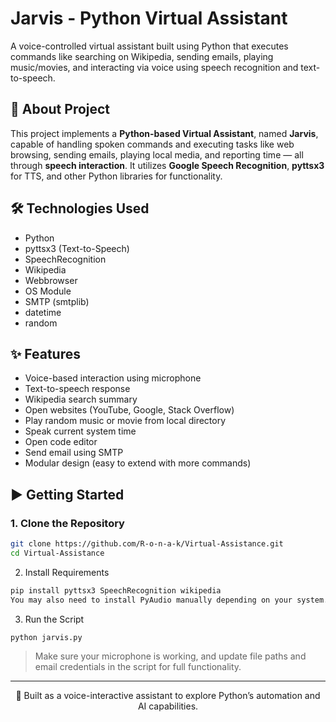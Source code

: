 # Jarvis - Python Virtual Assistant

A voice-controlled virtual assistant built using Python that executes commands like searching on Wikipedia, sending emails, playing music/movies, and interacting via voice using speech recognition and text-to-speech.

## 🚀 About Project

This project implements a **Python-based Virtual Assistant**, named **Jarvis**, capable of handling spoken commands and executing tasks like web browsing, sending emails, playing local media, and reporting time — all through **speech interaction**. It utilizes **Google Speech Recognition**, **pyttsx3** for TTS, and other Python libraries for functionality.

## 🛠️ Technologies Used

- Python  
- pyttsx3 (Text-to-Speech)  
- SpeechRecognition  
- Wikipedia  
- Webbrowser  
- OS Module  
- SMTP (smtplib)  
- datetime  
- random

## ✨ Features

- Voice-based interaction using microphone
- Text-to-speech response
- Wikipedia search summary
- Open websites (YouTube, Google, Stack Overflow)
- Play random music or movie from local directory
- Speak current system time
- Open code editor
- Send email using SMTP
- Modular design (easy to extend with more commands)

## ▶️ Getting Started

### 1. Clone the Repository

```bash
git clone https://github.com/R-o-n-a-k/Virtual-Assistance.git
cd Virtual-Assistance
```

2. Install Requirements
```bash
pip install pyttsx3 SpeechRecognition wikipedia
You may also need to install PyAudio manually depending on your system.
```

3. Run the Script
```bash
python jarvis.py
```

>Make sure your microphone is working, and update file paths and email credentials in the script for full functionality.

<hr>
<p align="center">🧠 Built as a voice-interactive assistant to explore Python’s automation and AI capabilities.</p>
